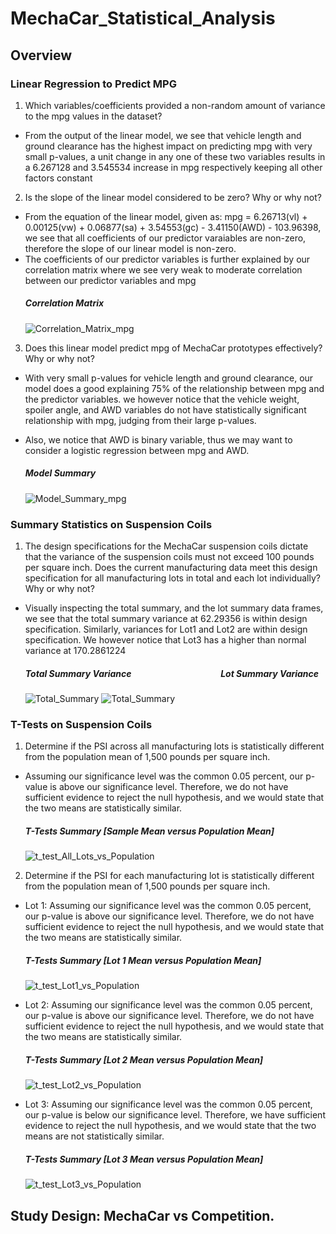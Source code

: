 # MechaCar_Statistical_Analysis
## Overview

### Linear Regression to Predict MPG
1. Which variables/coefficients provided a non-random amount of variance to the mpg values in the dataset?
- From the output of the linear model, we see that vehicle length and ground clearance has the highest impact on predicting mpg with very small p-values, a unit change in any one of these two variables results in a 6.267128 and 3.545534 increase in mpg respectively keeping all other factors constant
2. Is the slope of the linear model considered to be zero? Why or why not?
- From the equation of the linear model, given as:
  mpg = 6.26713(vl) + 0.00125(vw) + 0.06877(sa) + 3.54553(gc) - 3.41150(AWD) - 103.96398, we see that all coefficients of our predictor varaiables are non-zero, therefore the slope of our linear model is non-zero.
- The coefficients of our predictor variables is further explained by our correlation matrix where we see very weak to moderate correlation between our predictor variables and mpg
  ##### Correlation Matrix
  ![Correlation_Matrix_mpg](https://user-images.githubusercontent.com/67847583/127755537-b623ed64-e410-432b-bf26-a8b0474c73bc.png)

3. Does this linear model predict mpg of MechaCar prototypes effectively? Why or why not?
- With very small p-values for vehicle length and ground clearance, our model does a good explaining 75% of the relationship between mpg and the predictor variables. we however notice that the vehicle weight, spoiler angle, and AWD variables do not have statistically significant relationship with mpg, judging from their large p-values.
- Also, we notice that AWD is binary variable, thus we may want to consider a logistic regression between mpg and AWD.

  ##### Model Summary
  ![Model_Summary_mpg](https://user-images.githubusercontent.com/67847583/127756195-1aa62e23-aac7-4953-baf7-42c9791e0869.png)

### Summary Statistics on Suspension Coils
1. The design specifications for the MechaCar suspension coils dictate that the variance of the suspension coils must not exceed 100 pounds per square inch. Does the current manufacturing data meet this design specification for all manufacturing lots in total and each lot individually? Why or why not?
- Visually inspecting the total summary, and the lot summary data frames, we see that the total summary variance at 62.29356 is within design specification. Similarly, variances for Lot1 and Lot2 are within design specification. We however notice that Lot3 has a higher than normal variance at 170.2861224
  ##### Total Summary Variance &nbsp;&nbsp;&nbsp;&nbsp;&nbsp;&nbsp;&nbsp;&nbsp;&nbsp;&nbsp;&nbsp;&nbsp;&nbsp;&nbsp;&nbsp;&nbsp;&nbsp;&nbsp;&nbsp;&nbsp;&nbsp;&nbsp;&nbsp;&nbsp;&nbsp;&nbsp;&nbsp;&nbsp;&nbsp;&nbsp;&nbsp;&nbsp;&nbsp;&nbsp;&nbsp;&nbsp;&nbsp;&nbsp;&nbsp;&nbsp;&nbsp; Lot Summary Variance
  ![Total_Summary](https://user-images.githubusercontent.com/67847583/127760140-b4c5c799-83a7-4976-8e63-15f705c36f69.png)
  ![Total_Summary](https://user-images.githubusercontent.com/67847583/127760177-be79f2cb-b442-4f16-a518-697dcb297ac0.png)

### T-Tests on Suspension Coils
1. Determine if the PSI across all manufacturing lots is statistically different from the population mean of 1,500 pounds per square inch.
- Assuming our significance level was the common 0.05 percent, our p-value is above our significance level. Therefore, we do not have sufficient evidence to reject the null hypothesis, and we would state that the two means are statistically similar. 
  
  ##### T-Tests Summary [Sample Mean versus Population Mean]
  ![t_test_All_Lots_vs_Population](https://user-images.githubusercontent.com/67847583/127927867-e1ca64c2-0ab8-43d0-918d-7c798c1fe8f1.png)

 
2. Determine if the PSI for each manufacturing lot is statistically different from the population mean of 1,500 pounds per square inch.
- Lot 1: Assuming our significance level was the common 0.05 percent, our p-value is above our significance level. Therefore, we do not have sufficient evidence to reject the null hypothesis, and we would state that the two means are statistically similar.

  ##### T-Tests Summary [Lot 1 Mean versus Population Mean]
  ![t_test_Lot1_vs_Population](https://user-images.githubusercontent.com/67847583/127928070-5dd3004e-008a-4430-8a8b-ad3c3e962418.png)


- Lot 2: Assuming our significance level was the common 0.05 percent, our p-value is above our significance level. Therefore, we do not have sufficient evidence to reject the null hypothesis, and we would state that the two means are statistically similar.

  ##### T-Tests Summary [Lot 2 Mean versus Population Mean]
  ![t_test_Lot2_vs_Population](https://user-images.githubusercontent.com/67847583/127928247-b60c5fc3-5622-4131-9bea-d6f2cc1d3873.png)


- Lot 3: Assuming our significance level was the common 0.05 percent, our p-value is below our significance level. Therefore, we have sufficient evidence to reject the null hypothesis, and we would state that the two means are not statistically similar.

  ##### T-Tests Summary [Lot 3 Mean versus Population Mean]
  ![t_test_Lot3_vs_Population](https://user-images.githubusercontent.com/67847583/127928375-bc5b3612-e636-4996-870b-264d2d06891d.png)

## Study Design: MechaCar vs Competition.
